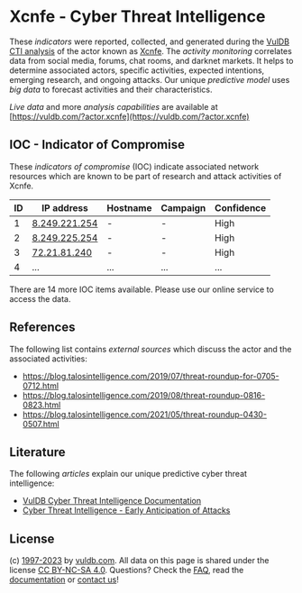 # Xcnfe - Cyber Threat Intelligence

These _indicators_ were reported, collected, and generated during the [VulDB CTI analysis](https://vuldb.com/?kb.cti) of the actor known as [Xcnfe](https://vuldb.com/?actor.xcnfe). The _activity monitoring_ correlates data from social media, forums, chat rooms, and darknet markets. It helps to determine associated actors, specific activities, expected intentions, emerging research, and ongoing attacks. Our unique _predictive model_ uses _big data_ to forecast activities and their characteristics.

_Live data_ and more _analysis capabilities_ are available at [https://vuldb.com/?actor.xcnfe](https://vuldb.com/?actor.xcnfe)

## IOC - Indicator of Compromise

These _indicators of compromise_ (IOC) indicate associated network resources which are known to be part of research and attack activities of Xcnfe.

ID | IP address | Hostname | Campaign | Confidence
-- | ---------- | -------- | -------- | ----------
1 | [8.249.221.254](https://vuldb.com/?ip.8.249.221.254) | - | - | High
2 | [8.249.225.254](https://vuldb.com/?ip.8.249.225.254) | - | - | High
3 | [72.21.81.240](https://vuldb.com/?ip.72.21.81.240) | - | - | High
4 | ... | ... | ... | ...

There are 14 more IOC items available. Please use our online service to access the data.

## References

The following list contains _external sources_ which discuss the actor and the associated activities:

* https://blog.talosintelligence.com/2019/07/threat-roundup-for-0705-0712.html
* https://blog.talosintelligence.com/2019/08/threat-roundup-0816-0823.html
* https://blog.talosintelligence.com/2021/05/threat-roundup-0430-0507.html

## Literature

The following _articles_ explain our unique predictive cyber threat intelligence:

* [VulDB Cyber Threat Intelligence Documentation](https://vuldb.com/?kb.cti)
* [Cyber Threat Intelligence - Early Anticipation of Attacks](https://www.scip.ch/en/?labs.20201022)

## License

(c) [1997-2023](https://vuldb.com/?kb.changelog) by [vuldb.com](https://vuldb.com/?kb.about). All data on this page is shared under the license [CC BY-NC-SA 4.0](https://creativecommons.org/licenses/by-nc-sa/4.0/). Questions? Check the [FAQ](https://vuldb.com/?kb.faq), read the [documentation](https://vuldb.com/?kb) or [contact us](https://vuldb.com/?contact)!
